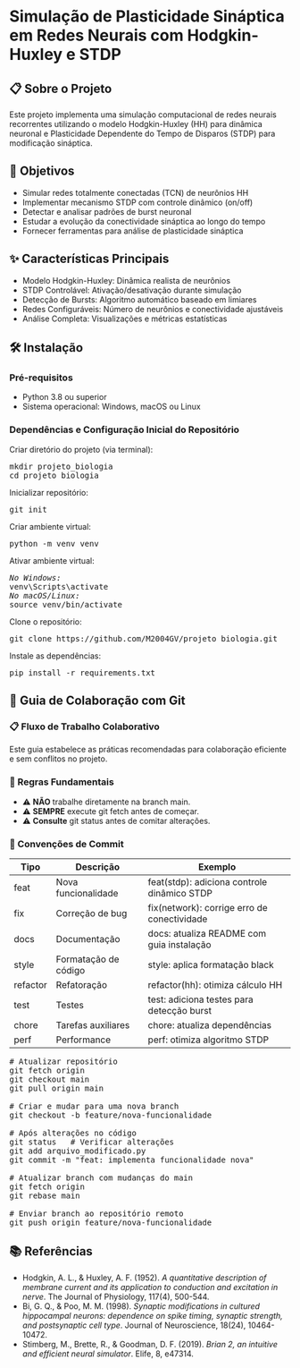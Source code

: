 <!DOCTYPE html>
<html lang="pt-BR">
<head>
    <meta charset="UTF-8">
    <meta name="viewport" content="width=device-width, initial-scale=1.0">
    <title>README - Simulação de Plasticidade Sináptica</title>
</head>
<body>

<h1>Simulação de Plasticidade Sináptica em Redes Neurais com Hodgkin-Huxley e STDP</h1>

<h2>📋 Sobre o Projeto</h2>
<p>Este projeto implementa uma simulação computacional de redes neurais recorrentes utilizando o modelo Hodgkin-Huxley (HH) para dinâmica neuronal e Plasticidade Dependente do Tempo de Disparos (STDP) para modificação sináptica.</p>

<h2>🎯 Objetivos</h2>
<ul>
    <li>Simular redes totalmente conectadas (TCN) de neurônios HH</li>
    <li>Implementar mecanismo STDP com controle dinâmico (on/off)</li>
    <li>Detectar e analisar padrões de burst neuronal</li>
    <li>Estudar a evolução da conectividade sináptica ao longo do tempo</li>
    <li>Fornecer ferramentas para análise de plasticidade sináptica</li>
</ul>

<h2>✨ Características Principais</h2>
<ul>
    <li>Modelo Hodgkin-Huxley: Dinâmica realista de neurônios</li>
    <li>STDP Controlável: Ativação/desativação durante simulação</li>
    <li>Detecção de Bursts: Algoritmo automático baseado em limiares</li>
    <li>Redes Configuráveis: Número de neurônios e conectividade ajustáveis</li>
    <li>Análise Completa: Visualizações e métricas estatísticas</li>
</ul>

<h2>🛠️ Instalação</h2>
<h3>Pré-requisitos</h3>
<ul>
    <li>Python 3.8 ou superior</li>
    <li>Sistema operacional: Windows, macOS ou Linux</li>
</ul>

<h3>Dependências e Configuração Inicial do Repositório</h3>
<p>Criar diretório do projeto (via terminal):</p>
<pre>
mkdir projeto_biologia
cd projeto_biologia
</pre>
<p>Inicializar repositório:</p>
<pre>
git init
</pre>
<p>Criar ambiente virtual:</p>
<pre>
python -m venv venv
</pre>
<p>Ativar ambiente virtual:</p>
<pre>
<em>No Windows:</em>
venv\Scripts\activate
<em>No macOS/Linux:</em>
source venv/bin/activate
</pre>
<p>Clone o repositório:</p>
<pre>
git clone https://github.com/M2004GV/projeto_biologia.git
</pre>
<p>Instale as dependências:</p>
<pre>
pip install -r requirements.txt
</pre>

<h2>🔄 Guia de Colaboração com Git</h2>
<h3>📋 Fluxo de Trabalho Colaborativo</h3>
<p>Este guia estabelece as práticas recomendadas para colaboração eficiente e sem conflitos no projeto.</p>

<h3>🚨 Regras Fundamentais</h3>
<ul>
    <li>⚠️ <strong>NÃO</strong> trabalhe diretamente na branch main.</li>
    <li>⚠️ <strong>SEMPRE</strong> execute git fetch antes de começar.</li>
    <li>⚠️ <strong>Consulte</strong> git status antes de comitar alterações.</li>
</ul>

<h3>📝 Convenções de Commit</h3>
<table>
    <thead>
        <tr>
            <th>Tipo</th>
            <th>Descrição</th>
            <th>Exemplo</th>
        </tr>
    </thead>
    <tbody>
        <tr>
            <td>feat</td>
            <td>Nova funcionalidade</td>
            <td>feat(stdp): adiciona controle dinâmico STDP</td>
        </tr>
        <tr>
            <td>fix</td>
            <td>Correção de bug</td>
            <td>fix(network): corrige erro de conectividade</td>
        </tr>
        <tr>
            <td>docs</td>
            <td>Documentação</td>
            <td>docs: atualiza README com guia instalação</td>
        </tr>
        <tr>
            <td>style</td>
            <td>Formatação de código</td>
            <td>style: aplica formatação black</td>
        </tr>
        <tr>
            <td>refactor</td>
            <td>Refatoração</td>
            <td>refactor(hh): otimiza cálculo HH</td>
        </tr>
        <tr>
            <td>test</td>
            <td>Testes</td>
            <td>test: adiciona testes para detecção burst</td>
        </tr>
        <tr>
            <td>chore</td>
            <td>Tarefas auxiliares</td>
            <td>chore: atualiza dependências</td>
        </tr>
        <tr>
            <td>perf</td>
            <td>Performance</td>
            <td>perf: otimiza algoritmo STDP</td>
        </tr>
    </tbody>
</table>

<pre>
# Atualizar repositório
git fetch origin
git checkout main
git pull origin main

# Criar e mudar para uma nova branch
git checkout -b feature/nova-funcionalidade

# Após alterações no código
git status   # Verificar alterações
git add arquivo_modificado.py
git commit -m "feat: implementa funcionalidade nova"

# Atualizar branch com mudanças do main
git fetch origin
git rebase main

# Enviar branch ao repositório remoto
git push origin feature/nova-funcionalidade
</pre>

<h2>📚 Referências</h2>
<ul>
    <li>Hodgkin, A. L., & Huxley, A. F. (1952). <em>A quantitative description of membrane current and its application to conduction and excitation in nerve</em>. The Journal of Physiology, 117(4), 500-544.</li>
    <li>Bi, G. Q., & Poo, M. M. (1998). <em>Synaptic modifications in cultured hippocampal neurons: dependence on spike timing, synaptic strength, and postsynaptic cell type</em>. Journal of Neuroscience, 18(24), 10464-10472.</li>
    <li>Stimberg, M., Brette, R., & Goodman, D. F. (2019). <em>Brian 2, an intuitive and efficient neural simulator</em>. Elife, 8, e47314.</li>
</ul>

</body>
</html>
